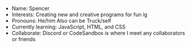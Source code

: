 - Name: Spencer
- Interests: Creating new and creative programs for fun ig
- Pronouns: He/him Also can be Truck/self
- Currently learning: JavaScript, HTML, and CSS
- Collaborate: Discord or CodeSandbox is where I meet any collaborators or friends
